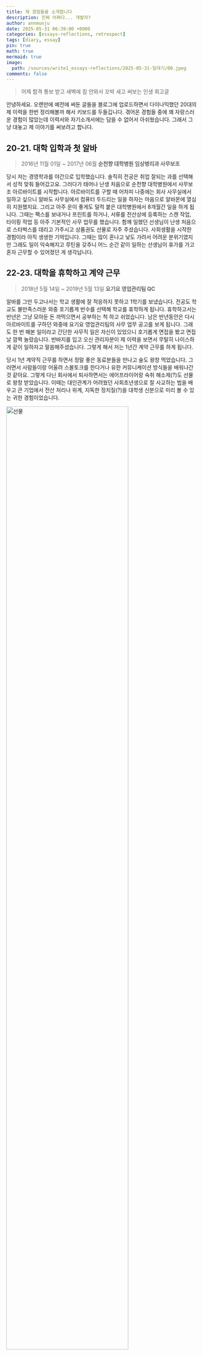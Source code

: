 ```yaml
---
title: 제 경험들을 소개합니다 
description: 진짜 어쩌다... 개발자?
author: annmunju
date: 2025-05-31 06:39:00 +0900
categories: [essays-reflections, retrospect]
tags: [diary, essay]
pin: true
math: true
mermaid: true
image:
  path: /sources/write1_essays-reflections/2025-05-31-일대기/00.jpeg
comments: false
---
```


> 어제 합격 통보 받고 새벽에 잠 안와서 꼬박 새고 써보는 인생 회고글

안녕하세요. 오랜만에 예전에 써둔 글들을 블로그에 업로드하면서 다이나믹했던 20대의 제 이력을 한번 정리해볼까 해서 키보드를 두들깁니다. 겪어온 경험들 중에 꽤 자랑스러운 경험이 많았는데 이력서와 자기소개서에는 담을 수 없어서 아쉬웠습니다. 그래서 그냥 대놓고 제 이야기를 써보려고 합니다.

## 20-21. 대학 입학과 첫 알바

> 2016년 11월 01일 ~ 2017년 06월 **순천향 대학병원 임상병리과 사무보조**

당시 저는 경영학과를 야간으로 입학했습니다. 솔직히 전공은 취업 잘되는 과를 선택해서 성적 맞춰 들어갔고요. 그러다가 태어나 난생 처음으로 순천향 대학병원에서 사무보조 아르바이트를 시작합니다. 
아르바이트를 구할 때 어차피 나중에는 회사 사무실에서 일하고 싶으니 알바도 사무실에서 컴퓨터 두드리는 일을 하자는 마음으로 알바몬에 열심히 지원했지요. 그리고 아주 운이 좋게도 덜컥 붙은 대학병원에서 8개월간 일을 하게 됩니다. 
그때는 팩스를 보내거나 프린트를 하거나, 서류를 전산상에 등록하는 스캔 작업, 타이핑 작업 등 아주 기본적인 사무 업무를 했습니다. 함께 일했던 선생님이 난생 처음으로 스타벅스를 데리고 가주시고 상품권도 선물로 자주 주셨습니다. 사회생활을 시작한 경험이라 아직 생생한 기억입니다. 그때는 많이 혼나고 낯도 가려서 어려운 분위기였지만 그래도 일이 익숙해지고 루틴을 갖추니 어느 순간 같이 일하는 선생님이 휴가를 가고 혼자 근무할 수 있어졌던 게 생각납니다.

## 22-23. 대학을 휴학하고 계약 근무 

> 2018년 5월 14일 ~ 2019년 5월 13일 **요기요 영업관리팀 QC**

알바를 그만 두고나서는 학교 생활에 잘 적응하지 못하고 1학기를 보냈습니다. 전공도 학교도 불만족스러운 와중 호기롭게 반수를 선택해 학교를 휴학하게 됩니다. 휴학하고서는 반년은 그냥 모아둔 돈 까먹으면서 공부하는 척 하고 쉬었습니다. 남은 반년동안은 다시 아르바이트를 구하던 와중에 요기요 영업관리팀의 사무 업무 공고를 보게 됩니다.
그래도 한 번 해본 일이라고 간단한 사무직 일은 자신이 있었으니 호기롭게 면접을 봤고 면접 날 깜짝 놀랐습니다. 반바지를 입고 오신 관리자분이 제 이력을 보면서 무탈히 나이스하게 같이 일하자고 말씀해주셨습니다. 그렇게 해서 저는 1년간 계약 근무를 하게 됩니다. 

당시 1년 계약직 근무를 하면서 정말 좋은 동료분들을 만나고 술도 왕창 먹었습니다. 그러면서 사람들이랑 어울려 스몰토크를 한다거나 유한 커뮤니케이션 방식들을 배워나간 것 같아요. 그렇게 다닌 회사에서 퇴사하면서는 에어프라이어랑 숙취 해소제(?)도 선물로 왕창 받았습니다. 이때는 대인관계가 어려웠던 사회초년생으로 잘 사교하는 법을 배우고 큰 기업에서 전산 처리나 위계, 지독한 정치질(?)을 대학생 신분으로 미리 볼 수 있는 귀한 경험이었습니다.

<img src="sources/write1_essays-reflections/2025-05-31-일대기/01.jpeg" alt="선물" style="width: 80%;">

## 23-24. 장기 봉사활동과 상장!

> 2019년 6월 13일 ~ 2020년 6월 28일 **아름다운가게 활동천사**

1년 계약이 만료된 후에 저는 꽤 다행이라 생각했습니다. 돌아갈 곳이 있는, 실업급여 수급 상태였으니까요. 그렇지만 아직 학교로 복학하기 전이어서 남는 시간동안 뭘 하면 좋을지 매번 고민이었는데 당시 회사를 같이 다닌 동료가 봉사활동을 추천해줘서 다니게 됩니다. 

집에서 가장 가까운 곳(그 당시 장한평역에 아름다운가게)을 처음 갔는데요. 그때 경험한 봉사가 참 좋았던게 겪어본적 없는 손님 응대나 포스기 전산 업무를 다뤄볼 수 있던게 좋은 경험 같습니다. 역시 해보기 전까지는 무서웠던 일이 막상 제가 하게 되니 별게 없고 아는 사람을 대하는 방식은 전 회사에서 배웠지만 모르는 사람을 대하는 방식은 이번 봉사에서 배우게 된 것 같습니다.
또, 덕분에 가게서 파는 옷이나 물건들도 많이 구매하고 가지고 있는 옷, 책 기부도 해서 자원을 다시 활용하고 미니멀라이프의 가치를 크게 느낄 수 있었습니다. (진짜로..! 그래서 미니멀 라이프 책이랑 다큐멘터리 열심히 봤던 기억이 납니다.) 아직도 그 때 구매한 3,500원 짜리 백팩을 메고 다닙니다.

<img src="sources/write1_essays-reflections/2025-05-31-일대기/02.jpeg" alt="뱃지 인증" style="width: 60%;">

<div style="display: flex; justify-content: center; gap: 2%; align-items: flex-start;">
  <img src="sources/write1_essays-reflections/2025-05-31-일대기/03.jpeg" alt="상장1" style="height: auto;">
  <img src="sources/write1_essays-reflections/2025-05-31-일대기/04.jpeg" alt="상장2" style="height: auto;">
</div>

어릴때부터 상복은 없었는데 이때 처음으로 봉사활동으로 장학금도 타고 구청장 상장도 받아서 너무 기뻤던 해였습니다. 공부론 못타봤지만 봉사활동으로 장학금이라니..!

## 24. 방학 내내 현장실습

> 2020년 1월 2일 ~ 2020년 2월 21일 **매스씨앤지 마케팅실 실습**
> 
> 2020년 7월 ~ 2020년 8월 **SnC 경영컨설팅 실습**

3학년 때는 학교 연계로 현장실습을 다녔습니다. 이때도 여전히 일을 더 배워야 한다는 마음가짐이 늘 속에 있어서 학교 수업도 중요하지만 현장에서 배우는게 다르다고 생각했습니다. 그치만 이때를 기억해보면 최악의 한해였던 것 같습니다. 

기대했던 마케팅 실습은 그냥 국가 예산에서 자신들이 수주할만한 예산 목록을 기록해서 전산화하는 작업이라 단순 노동 반복이었고, 경영컨설팅 회사는 지독한 술문화를 보여준 곳이었습니다. 반항아 기질이 가득 차서는 술문화에 반항했다가 따로 불려가 술자리 내내 잔소리 들어야 했습니다. 헤헤... 결국 그 날 집에 가는길에 울면서 그만두겠다고 했는데 그 잔소리 당사자분이 사과하셔서 그냥 군말없이 두달 다녔습니다. 지금 생각해보면 이보다 더 어려운 회사는 내 생에 없어야한다! 라는 가이드라인이 된 것 같습니다.

그래도 실습을 다니는 동안에 학교를 다니며 배운 기업 분석 내용(PEST, 벤치마킹 분석 등)을 실제로 적용해 그걸로 만든 자료가 실제 공기업에 컨설팅 자료에 포함되기도 해서 뿌듯했던 기억입니다.

<img src="sources/write1_essays-reflections/2025-05-31-일대기/05.jpeg" alt="마케팅 실습" style="width: 80%;">

## 25. 졸업과 사무보조 아르바이트

> 2020년 11월 ~ 2021년 1월 **티머니 마케팅팀 사무보조**
> 
> 2021년 3월 ~ 2021년 9월 **에스티유니타스 SCM팀 사무보조**

4학년을 마치고 졸업이 다가오면서 어떤 진로를 선택해야 좋을지 기로에 섰던 시기입니다. 경영학을 배우면서 마케팅을 해야겠다 다짐했는데 당시에는 디지털 마케팅이 성행했습니다. 그래서 부전공으로 CRM & 디지털 마케팅을 배우게 됩니다.

학교를 재학하면서 아르바이트로 티머니와 에스티유니타스를 다니게 되는데요. 티머니는 3개월 계약직만 뽑는 체계로 오전 아르바이트를 진행했는데 필요한 데이터를 정리하고 추출하는 작업을 진행했습니다. 이 데이터는 마케팅 보고서의 재료가 됐고요.

부전공 수업에서 배운 R을 활용해서 전처리를 코드로 진행했는데 근무시간 4시간 중 1시간이면 수기 작업을 포함해도 끝나서 남는 시간에 강의 들었던게 기억납니다. 이를 기점으로 코드를 활용한 자동화의 매력에 빠지게 됩니다. 다른 회사를 다니면서도 느꼈지만 자동화 할 수 있는 수많은 부분을 값싼 인력(저요!)으로 대체한다는 느낌이 들었습니다. 여기를 다니면서 저는 R, Python을 기반으로 하는 데이터 전처리와 분석에 눈을 뜨게 됩니다.

<div style="display: flex; justify-content: center; gap: 2%; align-items: flex-start;">
  <img src="sources/write1_essays-reflections/2025-05-31-일대기/06.jpeg" alt="상장1" style="height: auto;">
  <img src="sources/write1_essays-reflections/2025-05-31-일대기/07.jpeg" alt="상장2" style="height: auto;">
</div>

그만두는 날, 짧게 일했지만 감사하게도 이렇게 편지를 남겨주셔서 지금까지도 보관중이랍니다.

## 26. 국비지원 교육과 첫 취업

> 2021년 12월 ~ 2022년 5월 **멀티캠퍼스 데이터 사이언스 전문가 과정**
> 
> 2022년 8월 8일 **아이스크림아트 데이터 분석가 인턴**으로 첫 취업!

계약직, 알바, 실습생 신분을 전전하던 시기에 국비지원 교육을 알게 됩니다. 그중에서도 데이터 사이언스를 선택했습니다. 학과 과정에서도 통계 수업은 자신 있었고 부전공 수업으로 R, python을 다루는데 자신이 있었기 때문이에요. 그래서 데이터 사이언스를 선택해 강의를 듣고 점차 ML/AI 모델링, Django와 같은 웹 프레임워크도 슬슬 알게 된 시점이지요.

교육을 듣는 중에 아주 재밌는 프로젝트를 진행했는데 **감성 서점** 이라는 주제로 책에 나온 키워드와 음악에 나온 가사를 매칭해 유사한 결과를 보여주는 새로운 형태의 서점이었습니다. 지금 생각해도 멀티모달을 활용한 꽤 재밌는 아이템이었던 것 같은데 당시에는 부족해 책 소개글과 가사 정도만 가지고 만들어 우수상을 받은 기억입니다.

위 프로젝트 경험을 작성한 이력서로 아이스크림아트에서 첫 면접을 보게 됩니다. 태어나서 정규직 첫 면접이었습니다. 면접 당시 모르는 개념이 많은 지원자였는데 오히려 짧은 경험에 모르는게 당연하다며 아는척 하지 않는 모습을 좋게 봐주셨습니다. 그래서 아주 운좋은 첫번째 회사 생활을 시작하게 됩니다!

## 27-28. 본격 신입 사원 시작. 주니어 개발자로 성장

> 2022년 11월 8일 ~ 2024년 9월 20일 **아이스크림아트 ML Application 개발자**

데이터 분석으로 일을 시작했지만 작은 회사 특성상 모델 데모 페이지도 만들어야하고, 모델 훈련도 해야하고, 백엔드 개발도 해야하는... 잡부의 삶이 시작되었습니다. 물론 저는 뭘 좋아하는지 자신있는지 잘하는지 알지 못하는 단계였기 때문에 이런 다양한 업무 경험이 오히려 도움이 되었습니다.

AI 서비스 기획을 할 일도 꽤 있었는데 제가 생각하는 좋은 아이템을 대표님께 발표드리니 한번 개발하라며 TF 팀도 꾸려주셔서 재밌는 업무들을 했습니다. (시장엔 출시하지 못했지만요.)

<div style="display: flex; justify-content: center; gap: 2%; align-items: flex-start;">
  <img src="sources/write1_essays-reflections/2025-05-31-일대기/08.jpeg" alt="업무 현장1" style="height: auto;">
  <img src="sources/write1_essays-reflections/2025-05-31-일대기/09.jpeg" alt="업무 현장2" style="height: auto;">
</div>

그때 직접 시연을 하면서 보여드리기 위해서 회의실에 현장을 꾸미면서 기대에 찼던게 아직 기억이 납니다. 하지만 TF 인력상 제대로 만들진 못했습니다. 그것 말고도 기술세미나, 연구세미나를 통해 각자 매주 논문을 읽고 리뷰하거나 유데미 강의를 결제해줘서 소장님이 직접 교육을 해주시기도 했습니다. [그때 정리한 공부 내용을 깃허브에 기록하기도 했습니다.](https://github.com/annmunju/annmunju/tree/main/TIL/2023)

그렇지만 AI 연구소에서의 저는 AI 모델링과 분석에 특화된 인력으로 두고싶어 하시고, 저는 뭔가 만드는게 재밌는 사람이라 개발업무를 주도적으로 하고싶어서 다른 길을 탐색하고파 퇴사를 결심하게 됩니다.

## 28-29. 퇴사 - 교육 - 부트캠프 - 취준 - ?

> 2024년 9월 23일 ~ 2025년 2월 **AWS Korea와 함께하는 클라우드 아키텍처 교육**

약 3년전에 들은 국비교육으로 더이상의 국비교육은 들을 수 없지만 서울시에서 시행하는 소프트웨어 교육 SeSAC의 기회가 있어 작년과 올해에 걸처 듣게 되었습니다. 기존 회사에서는 온프레미스 서버 위주로 개발하고 운영했습니다. 하지만 그렇게 서버를 구축하는 회사는 많지 않고 클라우드 서비스를 활용할 줄 알아야 개발자로써 더 좋은 역량을 갖춘다고 생각했습니다. 

그래서 클라우드 아키텍처 교육을 통해 VM 서버 가상화 개념부터 퍼블릭, 프라이빗 클라우드까지 배우는 시간을 보냈습니다. 물론 모든 과정을 온전히 다 숙지할 수 없는 빠른 속도였지만 그래도 앞서 근무했던 경험이 있어 좀 더 유연하고 빠르게 습득했던 것 같습니다. 또 프로젝트를 통해서 개인적으로는 접하기 힘든 쿠버네티스 상에서의 개발을 경험하게 되었습니다. 무료 교육인데 점심 식대도 제공해주고 AWS 공인 자격증 비용도 지불해주어서 오랜만에 자격증도 취득했습니다.

이 과정에서 어떤 분야로 다시 취업해야할지 고민했고 **데이터 엔지니어** 직무로 취업하겠다고 다짐합니다. 기존 AI 업무를 완전 배제한 것도 아니고, 데이터 전처리는 잡부때 열심히 해봤고, 적당히 쿼리를 짜본 경험, Airflow 사용하고 스터디했던 경험들로 직무를 결정했습니다.

> 2025년 3월 ~ 2025년 5월 **NIPA-AWS Developer 부트캠프**

교육을 통해 익혔던 내용을 바탕으로 프로젝트 중심의 짧은 부트캠프를 수강하면서 이해가 어려웠던 AWS 클라우드 부분을 조금 더 강화하게 됩니다. 교육을 수강한 후에 데이터 파이프라인에 해당하는 프로젝트를 본격적으로 주도하에 진행하게 되었고 개발자 과정에서 대상이라는 쾌거를 이루게 됩니다..!

<div style="display: flex; justify-content: center; gap: 2%; align-items: flex-start;">
  <img src="sources/write1_essays-reflections/2025-05-31-일대기/10.png" alt="업무 현장1" style="height: auto;">
  <img src="sources/write1_essays-reflections/2025-05-31-일대기/11.png" alt="업무 현장2" style="height: auto;">
</div>

말도 많고 탈도 많은 프로젝트였지만 팀원들간 불화가 생길 때의 현명한 대처와 공수가 부족할 때는 어떻게 해나가야 하는게 좋은 방식인지 배웠던 경험인 것 같습니다. (그래도 여전히 어려운 일인 것 같습니다 ㅠㅠ...) 제 손을 많이 거쳐간 프로젝트였고 발표도 단독 진행해서 정말 큰 애착이 생긴 프로젝트 입니다.

> 2025년 6월 ...!

쉼없이 달려온 20대. 이제 반년 남았습니다. 제게 20대는 얼레벌레 경영학과를 다니면서 학교 안과 밖에서 최대한 다양한 경험을 쌓아가면서 제게 잘 맞는 일이 무엇인지 한참 찾았던 시기입니다. 졸업 후에 갈피를 잡았다 생각한 시점에도 거기서 머물지 않고 제가 더 잘할 수 있는 일로 새로운 방향을 모색해봤습니다. 사이사이에 더 많은 알바와 자잘한 교육이 들어있습니다. 열심히 살아왔다고 생각합니다.

- 근조기 배송 회사, 인터넷 방송 관리자, 사업 논문 조사 및 저자 연락, 소품샵 등 알바...
- 유데미 강의, 코세라 강의, AWS 스킬빌더 등 온라인 강의와 네이버 부스트코스 수료 교육...

그렇지만 오랜만에 돌아온 취업은 어려웠고, 그래서 떨리는 밤이었습니다. 고대하던 면접 합격 메일을 어제 받고 너무나 기뻤습니다. 그냥 기쁘다는 말도 모자라게 행복했습니다. 무엇보다 지금까지의 경험중에 가장 힘든 취업 준비 기간이었습니다. 이번 취업 준비는 SeSAC에 잡코디님께도 도움받고 포트폴리오 첨삭도 모두 받으면서 매일 조금씩 더 저를 잘 어필하려고 애썼습니다. 거의 100개 가까이의 서류를 넣으면서 3번의 면접을 보았고 감사하게도 면접은 모두 합격하여 가장 가고싶은 회사를 가게 되었습니다. 

20대 마지막을 보내면서. 언제나 그랬듯 일로 인정받고 진심을 다해 파고들어 빨리 배우고 성장하는 데이터 엔지니어가 되고자 합니다. 

잘 부탁드립니다. 개발자 안문주였습니다.